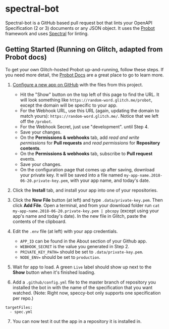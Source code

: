 # spectral-bot

Spectral-bot is a GitHub based pull request bot that lints your OpenAPI Specification (2 or 3) documents or any JSON object. It uses the [Probot](https://github.com/probot/probot) framework and uses [Spectral](https://github.com/stoplightio/spectral) for linting. 

## Getting Started (Running on Glitch, adapted from Probot docs) 

To get your own Glitch-hosted Probot up-and-running, follow these steps. If you need more detail, the [Probot Docs](https://probot.github.io/docs/development/#configuring-a-github-app) are a great place to go to learn more.

1. [Configure a new app on GitHub](https://github.com/settings/apps/new) with the files from this project.
    - Hit the "Show" button on the top left of this page to find the URL. It will look something like `https://random-word.glitch.me/probot`, except the domain will be specific to your app.
    - For the Webhook URL, use this URL (again, updating the domain to match yours): `https://random-word.glitch.me/`. Notice that we left off the `/probot`.
    - For the Webhook Secret, just use "development".
    until Step 4.
    - Save your changes.
    - On the **Permissions & webhooks** tab, add *read and write permissions* for **Pull requests** and *read permissions* for **Repository contents**.
    - On the **Permissions & webhooks** tab, subscribe to **Pull request** events.
    - Save your changes.
    - On the configuration page that comes up after saving, download your private key. It will be saved into a file named `my-app-name.2018-06-20.private-key.pem`, with your app name, and today's date.

2. Click the **Install** tab, and install your app into one of your repositories.

3. Click the **New File** button (at left) and type `.data/private-key.pem`. Then click **Add File**. Open a terminal, and from your download folder run `cat my-app-name.2018-06-20.private-key.pem | pbcopy` (except using your app's name and today's date). In the new file in Glitch, paste the contents of the clipboard.

4. Edit the `.env` file (at left) with your app credentials. 
    - `APP_ID` can be found in the About section of your Github app.
    - `WEBHOOK_SECRET` is the value you generated in Step 2.
    - `PRIVATE_KEY_PATH=` should be set to `.data/private-key.pem`. 
    - `NODE_ENV=` should be set to `production`. 

5. Wait for app to load. A green `Live` label should show up next to the **Show** button when it's finished loading.

6. Add a `.github/config.yml` file to the master branch of repository you installed the bot in with the name of the specification that you want watched. (Note: Right now, speccy-bot only supports one specification per repo.) 

```
targetFiles:
  - spec.yml
```  

7. You can now test it out the app in a repository it is installed in. 
